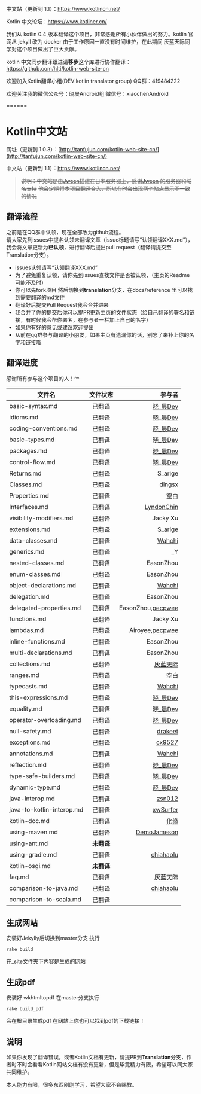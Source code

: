 
中文站（更新到 1.1）：https://www.kotlincn.net/ 

Kotlin 中文论坛：https://www.kotliner.cn/


我们从 kotlin 0.4 版本翻译这个项目，非常感谢所有小伙伴做出的努力。kotlin 官网从 jekyll 改为 docker 由于工作原因一直没有时间维护，在此期间 灰蓝天际同学对这个项目做出了巨大贡献。

kotlin 中文同步翻译跟进请**移步**这个库进行协作翻译：https://github.com/hltj/kotlin-web-site-cn

欢迎加入Kotlin翻译小组(DEV kotlin translator group)   QQ群：419484222  

欢迎关注我的微信公众号：晓晨Android组 微信号：xiaochenAndroid

======

# Kotlin中文站

网址（更新到 1.0.3）：[http://tanfujun.com/kotlin-web-site-cn/](http://tanfujun.com/kotlin-web-site-cn/)  

中文站（更新到 1.1）：https://www.kotlincn.net/

> ~~说明：中文站是由[Jween](https://github.com/Jween)搭建在日本服务器上，感谢[Jween](https://github.com/Jween) 的服务器和域名支持~~
> ~~他会定期将本项目翻译合入，所以有时会出现两个站点显示不一致的情况~~

## 翻译流程

之前是在QQ群中认领，现在全部改为github流程。  
请大家先到issues中提名认领未翻译文章（issue标题请写“认领翻译XXX.md”），我会将文章更新为**已认领**，进行翻译后提出pull request（翻译请提交至Translation分支）。

* issues认领请写“认领翻译XXX.md”
* 为了避免重复认领，请你先到issues查找文件是否被认领，（主页的Readme可能不及时）
* 你可以先fork项目 然后切换到**translation**分支，在docs/reference 里可以找到需要翻译的md文件
* 翻译好后提交Pull Request我会合并进来
* 我合并了你的提交后你可以提PR更新主页的文件状态（给自己翻译的署名和链接，有时候我会帮你署名，在参与者一栏加上自己的名字）
* 如果你有好的意见或建议欢迎提出
* 从前在qq群参与翻译的小朋友，如果主页有遗漏你的话，别忘了来补上你的名字和链接哦

## 翻译进度

感谢所有参与这个项目的人！^^

| 文件名        | 文件状态           | 参与者  |  
| ------------- |:-------------:| -----:|  
|basic-syntax.md|已翻译|[晓_晨Dev](http://tanfujun.cc)|  
|idioms.md|已翻译|[晓_晨Dev](http://tanfujun.cc)|  
|coding-conventions.md|已翻译|[晓_晨Dev](http://tanfujun.cc)|  
|basic-types.md|已翻译|[晓_晨Dev](http://tanfujun.cc)|  
|packages.md|已翻译|[晓_晨Dev](http://tanfujun.cc)|  
|control-flow.md|已翻译|[晓_晨Dev](http://tanfujun.cc)|  
|Returns.md|已翻译|S_arige|  
|Classes.md|已翻译|dingsx|  
|Properties.md|已翻译|空白|  
|Interfaces.md |已翻译|[LyndonChin](https://github.com/LyndonChin)|  
|visibility-modifiers.md|已翻译|Jacky Xu|  
|extensions.md|已翻译|S_arige|  
|data-classes.md|已翻译|[Wahchi](https://github.com/wahchi)|  
|generics.md|已翻译|_Y|  
|nested-classes.md|已翻译|EasonZhou|  
|enum-classes.md|已翻译|EasonZhou|  
|object-declarations.md|已翻译|[Wahchi](https://github.com/wahchi)|  
|delegation.md|已翻译|EasonZhou|  
|delegated-properties.md|已翻译|EasonZhou,[pecpwee](https://github.com/pecpwee)|  
|functions.md|已翻译|Jacky Xu|  
|lambdas.md|已翻译|Airoyee,[pecpwee](https://github.com/pecpwee)|  
|inline-functions.md|已翻译|EasonZhou|  
|multi-declarations.md|已翻译|EasonZhou|  
|collections.md|已翻译|[灰蓝天际](https://github.com/hltj)|  
|ranges.md|已翻译|空白|  
|typecasts.md|已翻译|[Wahchi](https://github.com/wahchi)|  
|this-expressions.md|已翻译|[晓_晨Dev](http://tanfujun.cc)|  
|equality.md|已翻译|[晓_晨Dev](http://tanfujun.cc)|  
|operator-overloading.md|已翻译|[晓_晨Dev](http://tanfujun.cc)|  
|null-safety.md|已翻译|[drakeet](https://github.com/drakeet)|  
|exceptions.md|已翻译|[cx9527](https://github.com/cx9527)|  
|annotations.md|已翻译|[Wahchi](https://github.com/wahchi)|  
|reflection.md|已翻译|[晓_晨Dev](http://tanfujun.cc)|  
|type-safe-builders.md|已翻译|[晓_晨Dev](http://tanfujun.cc)|  
|dynamic-type.md|已翻译|[晓_晨Dev](http://tanfujun.cc)|  
|java-interop.md|已翻译|[zsn012](http://github.com/zsn012)|  
|java-to-kotlin-interop.md|已翻译|[xwSurfer](https://github.com/xwSurfer)|  
|kotlin-doc.md|已翻译|[化缘](http://frblog.sinaapp.com)|  
|using-maven.md|已翻译|[DemoJameson](http://www.demojameson.com)|  
|using-ant.md|**未翻译**||  
|using-gradle.md|已翻译|[chiahaolu](https://github.com/chiahaolu)|  
|kotlin-osgi.md|**未翻译**||  
|faq.md|已翻译|[灰蓝天际](https://github.com/hltj)|  
|comparison-to-java.md|已翻译|[chiahaolu](https://github.com/chiahaolu)|  
|comparison-to-scala.md|已翻译||  

## 生成网站

安装好Jekylly后切换到master分支 执行

```
rake build 
```
在_site文件夹下内容是生成的网站

## 生成pdf

安装好 wkhtmltopdf 在master分支执行
```
rake build_pdf 
```
会在根目录生成pdf 
在网站上你也可以找到pdf的下载链接！



## 说明

如果你发现了翻译错误，或者Kotlin文档有更新，请提PR到**Translation**分支，作者时不时会看看Kotlin网站文档有没有更新，但是毕竟精力有限，希望可以同大家共同维护。

本人能力有限，很多东西刚刚学习，希望大家不吝赐教。
